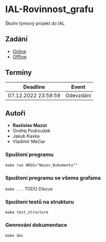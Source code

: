 <!-- @file Readme.md -->
<!-- @project IAL Náhradní projekt - 05. Rovinnost grafu -->
<!-- @author Vladimir Meciar (xlogin00) -->
<!-- @brief Readme of project -->
<!-- @changes 7.12.2022 -->

# IAL-Rovinnost_grafu
Školní týmový projekt do IAL

## Zadání
- [Online](https://www.vut.cz/studis/student.phtml?sn=zadani_detail&apid=230956&zid=50673)
- [Offline](http://localhost:63342/ial22/zadani.html?_ijt=rt8a34no35af7e7s5hpd88b765&_ij_reload=RELOAD_ON_SAVE)

## Termíny
| Deadline            | Event     |
|---------------------|-----------|
| 07.12.2022 23:59:59 | Odevzdání |

## Autoři
- **Rastislav Mazúr**
- Ondřej Podroužek
- Jakub Kavka
- Vladimír Mečiar
 

### Spuštení programu
`make run ARGS="Nazov_Dokumentu""`

### Spuštení programu se všema grafama
`make ...` TODO Discus

### Spuštení testů na strukturu
`make test_structure`

### Genrování dokumentace
`make doc`
